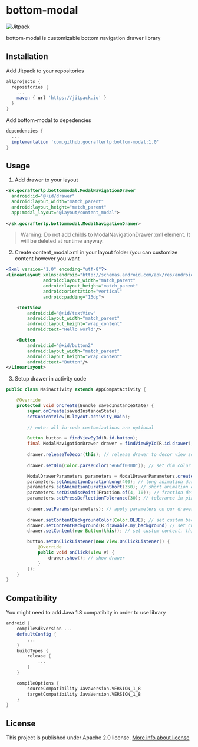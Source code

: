 # bottom-modal
![Jitpack](https://jitpack.io/v/gocrafterlp/bottom-modal.svg)

bottom-modal is customizable bottom navigation drawer library

## Installation
Add Jitpack to your repositories
```gradle
allprojects {
  repositories {
    ...
    maven { url 'https://jitpack.io' }
  }
}
```

Add bottom-modal to depedencies
```gradle
dependencies {
  ...
  implementation 'com.github.gocrafterlp:bottom-modal:1.0'
}
```

## Usage

1. Add drawer to your layout
```xml
<sk.gocrafterlp.bottommodal.ModalNavigationDrawer
  android:id="@+id/drawer"
  android:layout_width="match_parent"
  android:layout_height="match_parent"
  app:modal_layout="@layout/content_modal">
  
</sk.gocrafterlp.bottommodal.ModalNavigationDrawer>
```
> Warning:
> Do not add childs to ModalNavigationDrawer xml element. It will be deleted at runtime anyway.

2. Create content_modal.xml in your layout folder (you can customize content however you want
```xml
<?xml version="1.0" encoding="utf-8"?>
<LinearLayout xmlns:android="http://schemas.android.com/apk/res/android"
              android:layout_width="match_parent"
              android:layout_height="match_parent"
              android:orientation="vertical"
              android:padding="16dp">

    <TextView
        android:id="@+id/textView"
        android:layout_width="match_parent"
        android:layout_height="wrap_content"
        android:text="Hello world"/>

    <Button
        android:id="@+id/button2"
        android:layout_width="match_parent"
        android:layout_height="wrap_content"
        android:text="Button"/>
</LinearLayout>
```
3. Setup drawer in activity code
```java
public class MainActivity extends AppCompatActivity {

    @Override
    protected void onCreate(Bundle savedInstanceState) {
        super.onCreate(savedInstanceState);
        setContentView(R.layout.activity_main);
        
        // note: all in-code customizations are optional

        Button button = findViewById(R.id.button);
        final ModalNavigationDrawer drawer = findViewById(R.id.drawer); // find drawer by its id
        
        drawer.releaseToDecor(this); // release drawer to decor view so it will clip whole activity
        
        drawer.setDim(Color.parseColor("#66ff0000")); // set dim color to transparent red, default is rgb(102, 0, 0, 0)

        ModalDrawerParameters parameters = ModalDrawerParameters.create(); // create new parameters
        parameters.setAnimationDurationLong(400); // long animation duration, default is 200
        parameters.setAnimationDurationShort(350); // short animation duration, default is 150
        parameters.setDismissPoint(Fraction.of(4, 10)); // fraction defining point where will be drawer dismissed if released swipe here, default is 1/3
        parameters.setPressDeflectionTolerance(30); // tolerance in pixels defining max. area considered as click in background
        
        drawer.setParams(parameters); // apply parameters on our drawer
        
        drawer.setContentBackgroundColor(Color.BLUE); // set custom backround color (default is drawable)
        drawer.setContentBackground(R.drawable.my_background) // set custom background drawable (default is R.drawable.modal_background)
        drawer.setContent(new Button(this)); // set custom content, this will delete layout defined in xml!!

        button.setOnClickListener(new View.OnClickListener() {
            @Override
            public void onClick(View v) {
                drawer.show(); // show drawer
            }
        });
    }
}
```

## Compatibility
You might need to add Java 1.8 compatibity in order to use library
```gradle
android {
    compileSdkVersion ...
    defaultConfig {
        ...
    }
    buildTypes {
        release {
            ...
        }
    }

    compileOptions {
        sourceCompatibility JavaVersion.VERSION_1_8
        targetCompatibility JavaVersion.VERSION_1_8
    }
}
```

## License
This project is published under Apache 2.0 license.
[More info about license](https://github.com/gocrafterlp/bottom-modal/blob/master/LICENSE)
